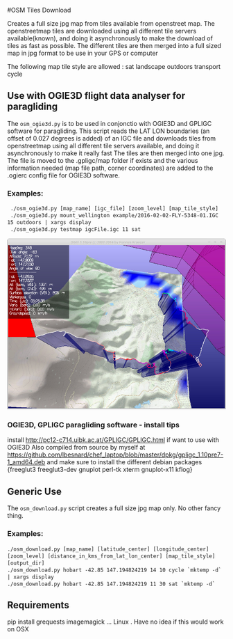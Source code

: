 #OSM Tiles Download

Creates a full size jpg map from tiles available from openstreet map. The openstreetmap tiles are downloaded using all different tile servers available(known),
and doing it asynchronously to make the download of tiles as fast as possible. The different tiles are then merged into a full sized map in jpg format to be use in your GPS or computer

The following map tile style are allowed : sat landscape outdoors transport cycle

## Use with OGIE3D flight data analyser for paragliding

The ```osm_ogie3d.py``` is to be used in conjonctio with OGIE3D and GPLIGC software for paragliding. This script reads the LAT LON boundaries (an offset of 0.027 degrees is added) of an IGC file and downloads tiles from openstreetmap
using all different tile servers available, and doing it asynchronously to make it really fast
The tiles are then merged into one jpg. The file is moved to the .gpligc/map folder if exists and the various information
needed (map file path, corner coordinates) are added to the .ogierc config file for OGIE3D software.

### Examples:
```
 ./osm_ogie3d.py [map_name] [igc_file] [zoom_level] [map_tile_style]
 ./osm_ogie3d.py mount_wellington example/2016-02-02-FLY-5348-01.IGC 15 outdoors | xargs display
 ./osm_ogie3d.py testmap igcFile.igc 11 sat
```

![alt text](example/ogie3d.jpg "ogie3d")

### OGIE3D, GPLIGC paragliding software - install tips
install http://pc12-c714.uibk.ac.at/GPLIGC/GPLIGC.html if want to use with OGIE3D
Also compiled from source by myself at https://github.com/lbesnard/chef_laptop/blob/master/dpkg/gpligc_1.10pre7-1_amd64.deb
and make sure to install the different debian packages {freeglut3 freeglut3-dev gnuplot perl-tk xterm gnuplot-x11 kflog}


## Generic Use
The ```osm_download.py``` script creates a full size jpg map only. No other fancy thing.

### Examples:
```
./osm_download.py [map_name] [latitude_center] [longitude_center] [zoom_level] [distance_in_kms_from_lat_lon_center] [map_tile_style] [output_dir]
./osm_download.py hobart -42.85 147.194824219 14 10 cycle `mktemp -d` | xargs display
./osm_download.py hobart -42.85 147.194824219 11 30 sat `mktemp -d`
```

## Requirements
pip install grequests
imagemagick
... Linux . Have no idea if this would work on OSX

